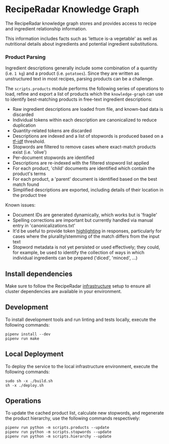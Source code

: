 # RecipeRadar Knowledge Graph

The RecipeRadar knowledge graph stores and provides access to recipe and ingredient relationship information.

This information includes facts such as 'lettuce is-a vegetable' as well as nutritional details about ingredients and potential ingredient substitutions.

### Product Parsing

Ingredient descriptions generally include some combination of a quantity (i.e. `1 kg`) and a product (i.e. `potatoes`).  Since they are written as unstructured text in most recipes, parsing products can be a challenge.

The `scripts.products` module performs the following series of operations to load, refine and export a list of products which the `knowledge-graph` can use to identify best-matching products in free-text ingredient descriptions:

- Raw ingredient descriptions are loaded from file, and known-bad data is discarded
- Individual tokens within each description are canonicalized to reduce duplication
- Quantity-related tokens are discarded
- Descriptions are indexed and a list of stopwords is produced based on a [tf-idf](https://en.wikipedia.org/w/index.php?title=tf-idf) threshold.
- Stopwords are filtered to remove cases where exact-match products exist (i.e. 'olive')
- Per-document stopwords are identified
- Descriptions are re-indexed with the filtered stopword list applied
- For each product, 'child' documents are identified which contain the product's terms
- For each product, a 'parent' document is identified based on the best match found
- Simplified descriptions are exported, including details of their location in the product tree

Known issues:

- Document IDs are generated dynamically, which works but is 'fragile'
- Spelling corrections are important but currently handled via manual entry in 'canonicalizations.txt'
- It'd be useful to provide token [highlighting](https://www.elastic.co/guide/en/elasticsearch/reference/7.5/search-request-body.html#request-body-search-highlighting) in responses, particularly for cases where the plurality/stemming of the match differs from the input text
- Stopword metadata is not yet persisted or used effectively; they could, for example, be used to identify the collection of ways in which individual ingredients can be prepared ('diced', 'minced', ...)

## Install dependencies

Make sure to follow the RecipeRadar [infrastructure](https://www.github.com/openculinary/infrastructure) setup to ensure all cluster dependencies are available in your environment.

## Development

To install development tools and run linting and tests locally, execute the following commands:

```
pipenv install --dev
pipenv run make
```

## Local Deployment

To deploy the service to the local infrastructure environment, execute the following commands:

```
sudo sh -x ./build.sh
sh -x ./deploy.sh
```

## Operations

To update the cached product list, calculate new stopwords, and regenerate the product hierarchy, use the following commands respectively:

```
pipenv run python -m scripts.products --update
pipenv run python -m scripts.stopwords --update
pipenv run python -m scripts.hierarchy --update
```
